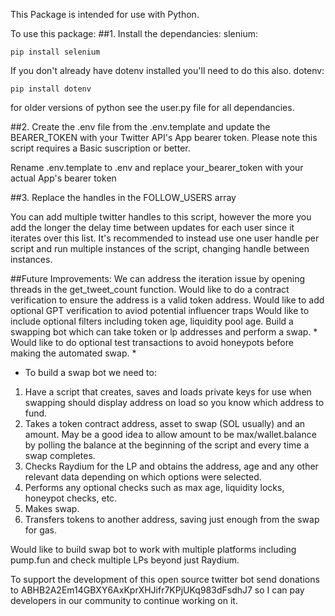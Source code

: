 This Package is intended for use with Python.

To use this package: 
##1. Install the dependancies:
slenium:
```
pip install selenium
```
If you don't already have dotenv installed you'll need to do this also.
dotenv:
```
pip install dotenv
```

for older versions of python see the user.py file for all dependancies.

##2. Create the .env file from the .env.template and update the BEARER_TOKEN with your Twitter API's App bearer token. Please note this script requires a Basic suscription or better.

Rename .env.template to .env and replace your_bearer_token with your actual App's bearer token

##3. Replace the handles in the FOLLOW_USERS array

You can add multiple twitter handles to this script, however the more you add the longer the delay time between updates for each user since it iterates over this list. It's recommended to instead use one user handle per script and run multiple instances of the script, changing handle between instances. 

##Future Improvements:
We can address the iteration issue by opening threads in the get_tweet_count function. 
Would like to do a contract verification to ensure the address is a valid token address.
Would like to add optional GPT verification to aviod potential influencer traps 
Would like to include optional filters including token age, liquidity pool age.
Build a swapping bot which can take token or lp addresses and perform a swap. *
Would like to do optional test transactions to avoid honeypots before making the automated swap. *

* To build a swap bot we need to: 
1. Have a script that creates, saves and loads private keys for use when swapping should display address on load so you know which address to fund. 
2. Takes a token contract address, asset to swap (SOL usually) and an amount. May be a good idea to allow amount to be max/wallet.balance by polling the balance at the beginning of the script and every time a swap completes.
3. Checks Raydium for the LP and obtains the address, age and any other relevant data depending on which options were selected.
4. Performs any optional checks such as max age, liquidity locks, honeypot checks, etc.
5. Makes swap.
6. Transfers tokens to another address, saving just enough from the swap for gas.

Would like to build swap bot to work with multiple platforms including pump.fun and check multiple LPs beyond just Raydium.

To support the development of this open source twitter bot send donations to ABHB2A2Em14GBXY6AxKprXHJifr7KPjUKq983dFsdhJ7 so I can pay developers in our community to continue working on it.
